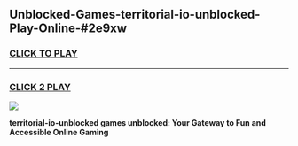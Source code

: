 
## Unblocked-Games-territorial-io-unblocked-Play-Online-#2e9xw
<h3>
<a href="https://premium.freeplayer.one?title=territorial-io-unblocked&ref=27F">CLICK TO PLAY</a></h3>
<hr>

<h3>
<a href="https://premium.freeplayer.one?title=territorial-io-unblocked&ref=27F">CLICK 2 PLAY</a>
  
</h3>

<a href="https://premium.freeplayer.one?title=territorial-io-unblocked&ref=27F"><img src="https://clearcache.store/games.png"></a>


**territorial-io-unblocked games unblocked: Your Gateway to Fun and Accessible Online Gaming**
